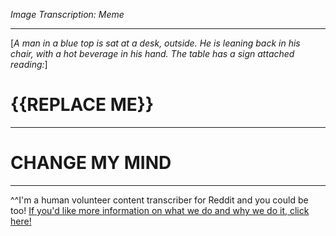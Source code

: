 *Image Transcription: Meme*

---

[*A man in a blue top is sat at a desk, outside. He is leaning back in his chair, with a hot beverage in his hand. The table has a sign attached reading:*]

# {{REPLACE ME}}

---

# CHANGE MY MIND

---

^^I'm&#32;a&#32;human&#32;volunteer&#32;content&#32;transcriber&#32;for&#32;Reddit&#32;and&#32;you&#32;could&#32;be&#32;too!&#32;[If&#32;you'd&#32;like&#32;more&#32;information&#32;on&#32;what&#32;we&#32;do&#32;and&#32;why&#32;we&#32;do&#32;it,&#32;click&#32;here!](https://www.reddit.com/r/TranscribersOfReddit/wiki/index)
